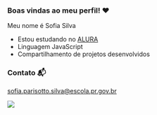 ### Boas vindas ao meu perfil! ❤️

Meu nome é Sofia Silva 

- Estou estudando no [ALURA](https://www.alura.com.br)
- Linguagem JavaScript
- Compartilhamento de projetos desenvolvidos

### Contato 📬

sofia.parisotto.silva@escola.pr.gov.br

![](https://media1.tenor.com/m/TWQ581d3438AAAAC/cocky-justin-beiber.gif)
